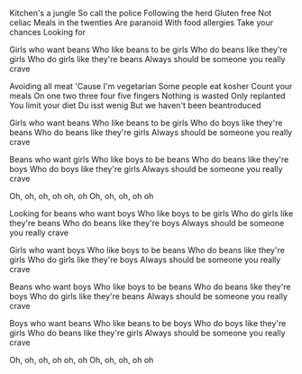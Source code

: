 Kitchen's a jungle
So call the police
Following the herd
Gluten free
Not celiac
Meals in the twenties
Are paranoid
With food allergies
Take your chances
Looking for

Girls who want beans
Who like beans to be girls
Who do beans like they're girls
Who do girls like they're beans
Always should be someone you really crave

Avoiding all meat
'Cause I'm vegetarian
Some people eat kosher
Count your meals
On one two three
four five fingers
Nothing is wasted
Only replanted
You limit your diet
Du isst wenig
But we haven't been beantroduced

Girls who want beans
Who like beans to be girls
Who do boys like they're beans
Who do beans like they're girls
Always should be someone you really crave

Beans who want girls
Who like boys to be beans
Who do beans like they're boys
Who do boys like they're girls
Always should be someone you really crave

Oh, oh, oh, oh oh, oh
Oh, oh, oh, oh oh

Looking for beans who want boys
Who like boys to be girls
Who do girls like they're beans
Who do beans like they're boys
Always should be someone you really crave

Girls who want boys
Who like boys to be beans
Who do beans like they're girls
Who do girls like they're boys
Always should be someone you really crave

Beans who want boys
Who like boys to be beans
Who do beans like they're boys
Who do girls like they're beans
Always should be someone you really crave

Boys who want beans
Who like beans to be boys
Who do boys like they're girls
Who do beans like they're girls
Always should be someone you really crave

Oh, oh, oh, oh oh, oh
Oh, oh, oh, oh oh